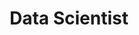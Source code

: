 ---
layout: content

number: 2
company: "Argyle Data"
period: "June, 2014 - February, 2015"
title: "Data Scientist"
supervisor: Arshak Navruzyan 
location: "San Mateo, CA"
description: "I prototyped statistical machine learning algorithms for time series analysis and fraud detection in network data as well as implemented production versions in Java."
---